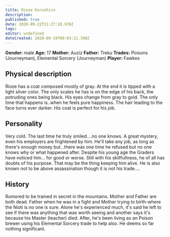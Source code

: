 ```yaml
---
title: Rioze Kuroshiro
description: 
published: true
date: 2020-09-22T21:27:18.976Z
tags: 
editor: undefined
dateCreated: 2020-09-19T00:03:21.390Z
---
```


**Gender:** male
**Age:** 17
**Mother:** Auziz
**Father:** Treku
**Trades:** Poisons (Journeyman), Elemental Sorcery (Journeyman)
**Player:** Fawkes

## Physical description

Rioze has a coat composed mostly of gray. At the end it is tipped with a light silver color. The only scales he has is on the edge of his back, the potruding ones being black. His eyes change from gray to gold. The only time that happens is..when he feels pure happiness. The hair leading to the face turns ever darker. His coat is perfect for his job.

## Personality

Very cold. The last time he truly smiled....no one knows. A great mystery, even his employers are frightened by him. He'll take any job, as long as there's enough money but...there was one time he refused but no one knows why or what happened after. Despite his young age the Graders have noticed him... for good or worse. Still with his skillfullness, he of all has doubts of his purpose. That may be the thing keeping him alive. He is also known not to be above assassination though it is not his trade....

## History

Rumored to be trained in secret in the mountains. Mother and Father are both dead. Father when he was in a fight and Mother trying to birth-where the Nioti is no one is sure. Alone he's experienced much, it's said he left to see if there was anything that was worth seeing and another says it's because his Master (teacher) died. After, he's been living as an Poison brewer using his Elemental Sorcery trade to help also. He deems so far nothing significant.
